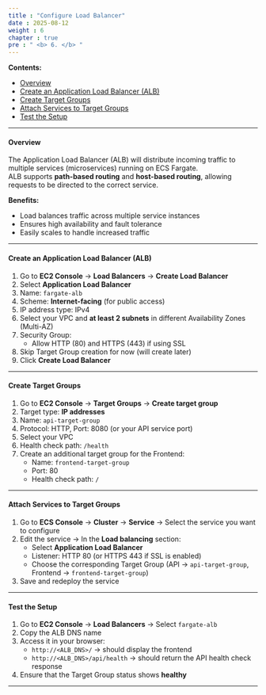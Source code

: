 ```yaml
---
title : "Configure Load Balancer"
date : 2025-08-12
weight : 6
chapter : true
pre : " <b> 6. </b> "
---
```


**Contents:**
- [Overview](#overview)
- [Create an Application Load Balancer (ALB)](#create-an-application-load-balancer-alb)
- [Create Target Groups](#create-target-groups)
- [Attach Services to Target Groups](#attach-services-to-target-groups)
- [Test the Setup](#test-the-setup)

---

#### Overview

The Application Load Balancer (ALB) will distribute incoming traffic to multiple services (microservices) running on ECS Fargate.  
ALB supports **path-based routing** and **host-based routing**, allowing requests to be directed to the correct service.

**Benefits:**
- Load balances traffic across multiple service instances
- Ensures high availability and fault tolerance
- Easily scales to handle increased traffic

---

#### Create an Application Load Balancer (ALB)

1. Go to **EC2 Console** → **Load Balancers** → **Create Load Balancer**
2. Select **Application Load Balancer**
3. Name: `fargate-alb`
4. Scheme: **Internet-facing** (for public access)
5. IP address type: IPv4
6. Select your VPC and **at least 2 subnets** in different Availability Zones (Multi-AZ)
7. Security Group:
   - Allow HTTP (80) and HTTPS (443) if using SSL
8. Skip Target Group creation for now (will create later)
9. Click **Create Load Balancer**

---

#### Create Target Groups

1. Go to **EC2 Console** → **Target Groups** → **Create target group**
2. Target type: **IP addresses**
3. Name: `api-target-group`
4. Protocol: HTTP, Port: 8080 (or your API service port)
5. Select your VPC
6. Health check path: `/health`
7. Create an additional target group for the Frontend:
   - Name: `frontend-target-group`
   - Port: 80
   - Health check path: `/`

---

#### Attach Services to Target Groups

1. Go to **ECS Console** → **Cluster** → **Service** → Select the service you want to configure
2. Edit the service → In the **Load balancing** section:
   - Select **Application Load Balancer**
   - Listener: HTTP 80 (or HTTPS 443 if SSL is enabled)
   - Choose the corresponding Target Group (API → `api-target-group`, Frontend → `frontend-target-group`)
3. Save and redeploy the service

---

#### Test the Setup

1. Go to **EC2 Console** → **Load Balancers** → Select `fargate-alb`
2. Copy the ALB DNS name
3. Access it in your browser:
   - `http://<ALB_DNS>/` → should display the frontend
   - `http://<ALB_DNS>/api/health` → should return the API health check response
4. Ensure that the Target Group status shows **healthy**

---
